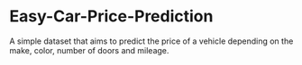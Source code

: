 # Easy-Car-Price-Prediction
A simple dataset that aims to predict the price of a vehicle depending on the make, color, number of doors and mileage.

